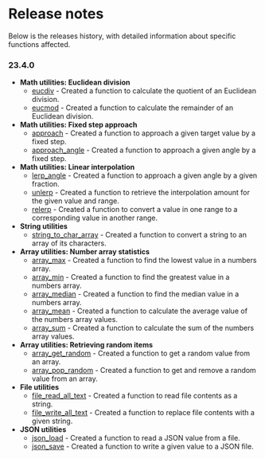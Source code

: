 # Release notes
Below is the releases history, with detailed information about specific functions affected.

### 23.4.0

- **Math utilities: Euclidean division**
    - [eucdiv](Functions/eucdiv.md) - Created a function to calculate the quotient of an Euclidean division.
    - [eucmod](Functions/eucmod.md) - Created a function to calculate the remainder of an Euclidean division.
- **Math utilities: Fixed step approach**
    - [approach](Functions/approach.md) - Created a function to approach a given target value by a fixed step.
    - [approach_angle](Functions/approach_angle.md) - Created a function to approach a given angle by a fixed step.
- **Math utilities: Linear interpolation**
    - [lerp_angle](Functions/lerp_angle.md) - Created a function to approach a given angle by a given fraction.
    - [unlerp](Functions/unlerp.md) - Created a function to retrieve the interpolation amount for the given value and range.
    - [relerp](Functions/relerp.md) - Created a function to convert a value in one range to a corresponding value in another range.
- **String utilities**
    - [string_to_char_array](Functions/string_to_char_array.md) - Created a function to convert a string to an array of its characters.
- **Array utilities: Number array statistics**
    - [array_max](Functions/array_max.md) - Created a function to find the lowest value in a numbers array.
    - [array_min](Functions/array_min.md) - Created a function to find the greatest value in a numbers array.
    - [array_median](Functions/array_median.md) - Created a function to find the median value in a numbers array.
    - [array_mean](Functions/array_mean.md) - Created a function to calculate the average value of the numbers array values.
    - [array_sum](Functions/array_sum.md) - Created a function to calculate the sum of the numbers array values.
- **Array utilities: Retrieving random items**
    - [array_get_random](Functions/array_get_random.md) - Created a function to get a random value from an array.
    - [array_pop_random](Functions/array_pop_random.md) - Created a function to get and remove a random value from an array.
- **File utilities**
    - [file_read_all_text](Functions/file_read_all_text.md) - Created a function to read file contents as a string.
    - [file_write_all_text](Functions/file_write_all_text.md) - Created a function to replace file contents with a given string.
- **JSON utilities**
    - [json_load](Functions/json_load.md) - Created a function to read a JSON value from a file.
    - [json_save](Functions/json_save.md) - Created a function to write a given value to a JSON file.
